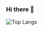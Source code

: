 ### Hi there 👋

  ![Top Langs](https://github-readme-stats.vercel.app/api/top-langs/?username=myusername&theme=tokyonight)


